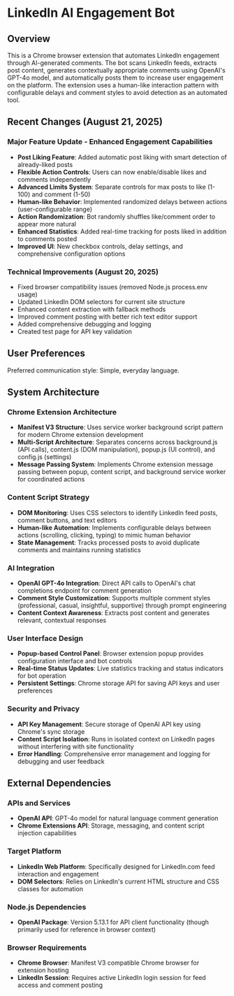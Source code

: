 # LinkedIn AI Engagement Bot

## Overview

This is a Chrome browser extension that automates LinkedIn engagement through AI-generated comments. The bot scans LinkedIn feeds, extracts post content, generates contextually appropriate comments using OpenAI's GPT-4o model, and automatically posts them to increase user engagement on the platform. The extension uses a human-like interaction pattern with configurable delays and comment styles to avoid detection as an automated tool.

## Recent Changes (August 21, 2025)

### Major Feature Update - Enhanced Engagement Capabilities
- **Post Liking Feature**: Added automatic post liking with smart detection of already-liked posts
- **Flexible Action Controls**: Users can now enable/disable likes and comments independently
- **Advanced Limits System**: Separate controls for max posts to like (1-100) and comment (1-50)
- **Human-like Behavior**: Implemented randomized delays between actions (user-configurable range)
- **Action Randomization**: Bot randomly shuffles like/comment order to appear more natural
- **Enhanced Statistics**: Added real-time tracking for posts liked in addition to comments posted
- **Improved UI**: New checkbox controls, delay settings, and comprehensive configuration options

### Technical Improvements (August 20, 2025)
- Fixed browser compatibility issues (removed Node.js process.env usage)
- Updated LinkedIn DOM selectors for current site structure  
- Enhanced content extraction with fallback methods
- Improved comment posting with better rich text editor support
- Added comprehensive debugging and logging
- Created test page for API key validation

## User Preferences

Preferred communication style: Simple, everyday language.

## System Architecture

### Chrome Extension Architecture
- **Manifest V3 Structure**: Uses service worker background script pattern for modern Chrome extension development
- **Multi-Script Architecture**: Separates concerns across background.js (API calls), content.js (DOM manipulation), popup.js (UI control), and config.js (settings)
- **Message Passing System**: Implements Chrome extension message passing between popup, content script, and background service worker for coordinated actions

### Content Script Strategy
- **DOM Monitoring**: Uses CSS selectors to identify LinkedIn feed posts, comment buttons, and text editors
- **Human-like Automation**: Implements configurable delays between actions (scrolling, clicking, typing) to mimic human behavior
- **State Management**: Tracks processed posts to avoid duplicate comments and maintains running statistics

### AI Integration
- **OpenAI GPT-4o Integration**: Direct API calls to OpenAI's chat completions endpoint for comment generation
- **Comment Style Customization**: Supports multiple comment styles (professional, casual, insightful, supportive) through prompt engineering
- **Content Context Awareness**: Extracts post content and generates relevant, contextual responses

### User Interface Design
- **Popup-based Control Panel**: Browser extension popup provides configuration interface and bot controls
- **Real-time Status Updates**: Live statistics tracking and status indicators for bot operation
- **Persistent Settings**: Chrome storage API for saving API keys and user preferences

### Security and Privacy
- **API Key Management**: Secure storage of OpenAI API key using Chrome's sync storage
- **Content Script Isolation**: Runs in isolated context on LinkedIn pages without interfering with site functionality
- **Error Handling**: Comprehensive error management and logging for debugging and user feedback

## External Dependencies

### APIs and Services
- **OpenAI API**: GPT-4o model for natural language comment generation
- **Chrome Extensions API**: Storage, messaging, and content script injection capabilities

### Target Platform
- **LinkedIn Web Platform**: Specifically designed for LinkedIn.com feed interaction and engagement
- **DOM Selectors**: Relies on LinkedIn's current HTML structure and CSS classes for automation

### Node.js Dependencies
- **OpenAI Package**: Version 5.13.1 for API client functionality (though primarily used for reference in browser context)

### Browser Requirements
- **Chrome Browser**: Manifest V3 compatible Chrome browser for extension hosting
- **LinkedIn Session**: Requires active LinkedIn login session for feed access and comment posting